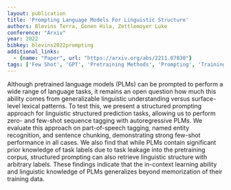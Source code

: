 ```yaml
---
layout: publication
title: 'Prompting Language Models For Linguistic Structure'
authors: Blevins Terra, Gonen Hila, Zettlemoyer Luke
conference: "Arxiv"
year: 2022
bibkey: blevins2022prompting
additional_links:
  - {name: "Paper", url: "https://arxiv.org/abs/2211.07830"}
tags: ['Few Shot', 'GPT', 'Pretraining Methods', 'Prompting', 'Training Techniques']
---
```

Although pretrained language models (PLMs) can be prompted to perform a wide
range of language tasks, it remains an open question how much this ability
comes from generalizable linguistic understanding versus surface-level lexical
patterns. To test this, we present a structured prompting approach for
linguistic structured prediction tasks, allowing us to perform zero- and
few-shot sequence tagging with autoregressive PLMs. We evaluate this approach
on part-of-speech tagging, named entity recognition, and sentence chunking,
demonstrating strong few-shot performance in all cases. We also find that while
PLMs contain significant prior knowledge of task labels due to task leakage
into the pretraining corpus, structured prompting can also retrieve linguistic
structure with arbitrary labels. These findings indicate that the in-context
learning ability and linguistic knowledge of PLMs generalizes beyond
memorization of their training data.
